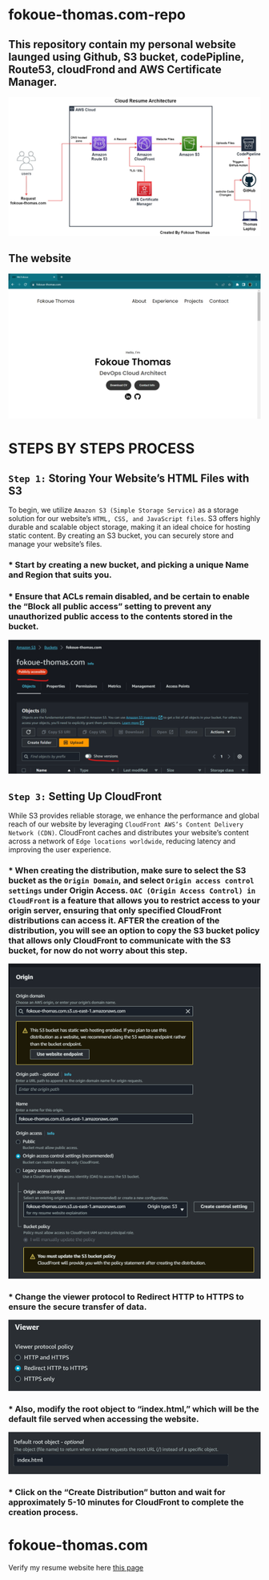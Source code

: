 # fokoue-thomas.com-repo

## This repository contain my personal website launged using Github, S3 bucket, codePipline, Route53, cloudFrond and AWS Certificate Manager. 


![Alt text](resume-architecture-1.jpg)

## The website 

![Alt text](website-overview.png)


# STEPS BY STEPS PROCESS 

## `Step 1:` Storing Your Website’s HTML Files with S3

To begin, we utilize `Amazon S3 (Simple Storage Service)` as a storage solution for our website’s `HTML, CSS, and JavaScript files`. S3 offers highly durable and scalable object storage, making it an ideal choice for hosting static content. By creating an S3 bucket, you can securely store and manage your website’s files. 

### * Start by creating a new bucket, and picking a unique Name and Region that suits you.
### * Ensure that ACLs remain disabled, and be certain to enable the “Block all public access” setting to prevent any unauthorized public access to the contents stored in the bucket.


![Alt text](image.png)


## `Step 3:` Setting Up CloudFront 

While S3 provides reliable storage, we enhance the performance and global reach of our website by leveraging `CloudFront AWS’s Content Delivery Network (CDN)`. CloudFront caches and distributes your website’s content across a network of `Edge locations worldwide`, reducing latency and improving the user experience.

### * When creating the distribution, make sure to select the S3 bucket as the `Origin Domain`, and select `Origin access control settings` under Origin Access. `OAC (Origin Access Control) in CloudFront` is a feature that allows you to restrict access to your origin server, ensuring that only specified CloudFront distributions can access it. AFTER the creation of the distribution, you will see an option to copy the S3 bucket policy that allows only CloudFront to communicate with the S3 bucket, for now do not worry about this step.

![Alt text](image-1.png)


### * Change the viewer protocol to Redirect HTTP to HTTPS to ensure the secure transfer of data.

![Alt text](image-2.png)

### * Also, modify the root object to “index.html,” which will be the default file served when accessing the website.


![Alt text](image-3.png)


### * Click on the “Create Distribution” button and wait for approximately 5-10 minutes for CloudFront to complete the creation process. 







# fokoue-thomas.com 
Verify my resume website here [this page](https://www.fokoue-thomas.com/)